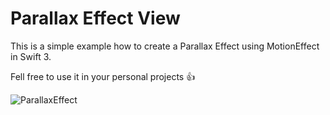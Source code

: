 # Parallax Effect View

This is a simple example how to create a Parallax Effect using MotionEffect in Swift 3.

Fell free to use it in your personal projects 👍

![ParallaxEffect](https://github.com/tiagoaap/ParallaxEffectView/blob/master/Documents/sample.gif)
